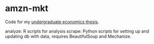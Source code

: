 amzn-mkt
========

Code for my [undergraduate economics thesis](https://www.dropbox.com/s/ajsty32u8y390ov/seller%20strategies%20and%20price%20dynamics.pdf). 

analyze: R scripts for analysis
scrape: Python scripts for setting up and updating db with data, requires BeautifulSoup and Mechanize.
